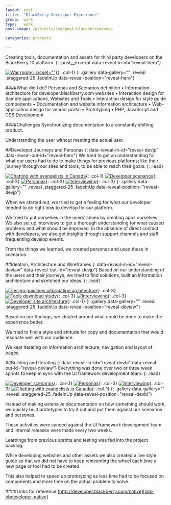 ```yaml
---
layout: post
title:  "BlackBerry Developer Experience"
group:	work
type: 	work
post-image: /projects/img/post-blackberrydevexp

categories: projects

---
```

Creating tools, documentation and assets for third party developers on the BlackBerry 10 platform.
{: .post__excerpt data-reveal-in-id="reveal-hero"}

[![War room](/projects/img/post-blackberrydevexp-lg.jpg){: srcset=""}](/projects/img/post-blackberrydevexp-lg@2x.jpg){: .col-1}
{: .gallery data-gallery="" .reveal .staggered-25 .fadeInUp data-reveal-position="reveal-hero"}

####What did I do?
Personas and Scenarios definition • Information architecture for developer.blackberry.com websites • Interaction design for Sample applications, Websites and Tools • Interaction design for style guide components • Documentation and website information architecture • Web-application design for vendor portal • Prototyping • PHP, JavaScript and CSS Development

####Challenges
Synchronizing documentation to a constantly shifting product.

Understanding the user without meeting the actual user.


##Developer Journeys and Personas
{: data-reveal-in-id="reveal-devjp" data-reveal-out-id="reveal-hero"}
We tried to get an understanding for what our users had to do to make things for previous platforms; like their journey through our sites and tools, to be able to reach their goals.
{: .lead}

[![Chatting with evangelists in Canada](/projects/img/post-blackberrydevexp-img1.1-lg.jpg)](/projects/img/post-blackberrydevexp-img1.1-lg@2x.jpg){: .col-1}
[![Developer scenarios](/projects/img/post-blackberrydevexp-img1.2-lg.jpg)](/projects/img/post-blackberrydevexp-img1.2-lg@2x.jpg){: .col-3}
[![Personas](/projects/img/post-blackberrydevexp-img1.3-lg.jpg)](/projects/img/post-blackberrydevexp-img1.3-lg@2x.jpg){: .col-3}
[![Interviewing](/projects/img/post-blackberrydevexp-img1.4-lg.jpg)](/projects/img/post-blackberrydevexp-img1.4-lg@2x.jpg){: .col-3}
{: .gallery data-gallery="" .reveal .staggered-25 .fadeInUp data-reveal-position="reveal-devjp"}

When we started out, we tried to get a feeling for what our developer needed to do right now to develop for our platform.

We tried to put ourselves in the users’ shoes by creating apps ourselves. We also set up interviews to get a thorough understanding for what caused problems and what should be improved. In the absence of direct contact with developers, we also got insights through support channels and staff frequenting develop events.

From the things we learned, we created personas and used these in scenarios.


##Ideation, Architecture and Wireframes
{: data-reveal-in-id="reveal-deviaw" data-reveal-out-id="reveal-devjp"}
Based on our understanding of the users and their journeys, we tried to find solutions, built an information architecture and sketched our ideas.
{: .lead}

[![Design guidlines information architecture](/projects/img/post-blackberrydevexp-img2.2-lg.jpg)](/projects/img/post-blackberrydevexp-img2.2-lg@2x.jpg){: .col-3}
[![Tools download study](/projects/img/post-blackberrydevexp-img2.3-lg.jpg)](/projects/img/post-blackberrydevexp-img2.3-lg@2x.jpg){: .col-3}
[![Interviewing](/projects/img/post-blackberrydevexp-img2.4-lg.jpg)](/projects/img/post-blackberrydevexp-img2.4-lg@2x.jpg){: .col-3}
[![Developer site architecture](/projects/img/post-blackberrydevexp-img2.1-lg.jpg)](/projects/img/post-blackberrydevexp-img2.1-lg@2x.jpg){: .col-1}
{: .gallery data-gallery="" .reveal .staggered-25 .fadeInUp data-reveal-position="reveal-deviaw"}

Based on our findings, we ideated around what could be done to make the experience better.

We tried to find a style and attitude for copy and documentation that would resonate well with our audience.

We kept iterating on information architecture, navigation and layout of pages.


##Building and Iterating
{: data-reveal-in-id="reveal-devbi" data-reveal-out-id="reveal-deviaw"}
Everything was done over two or three week sprints to keep in sync with the UI framework development team.
{: .lead}

[![Developer scenarios](/projects/img/post-blackberrydevexp-img3.2-lg.jpg)](/projects/img/post-blackberrydevexp-img3.2-lg@2x.jpg){: .col-3}
[![Personas](/projects/img/post-blackberrydevexp-img3.3-lg.jpg)](/projects/img/post-blackberrydevexp-img3.3-lg@2x.jpg){: .col-3}
[![Interviewing](/projects/img/post-blackberrydevexp-img3.4-lg.jpg)](/projects/img/post-blackberrydevexp-img3.4-lg@2x.jpg){: .col-3}
[![Chatting with evangelists in Canada](/projects/img/post-blackberrydevexp-img3.1-lg.jpg)](/projects/img/post-blackberrydevexp-img3.1-lg@2x.jpg){: .col-1}
{: .gallery data-gallery="" .reveal .staggered-25 .fadeInUp data-reveal-position="reveal-devbi"}

Instead of making extensive documentation on how something should work, we quickly built prototypes to try it out and put them against our scenarios and personas.

These activities were synced against the UI framework development team and internal releases were made every two weeks. 

Learnings from previous sprints and testing was fed into the project backlog.

While developing websites and other assets we also created a live style guide so that we did not have to keep reinventing the wheel each time a new page or tool had to be created.

This also helped to speed up prototyping as less time had to be focused on components and more time on the actual problem to solve.


####Links for reference
[http://developer.blackberry.com/native][link-bbdeveloper-native]

[link-bbdeveloper-native]: http://developer.blackberry.com/native
